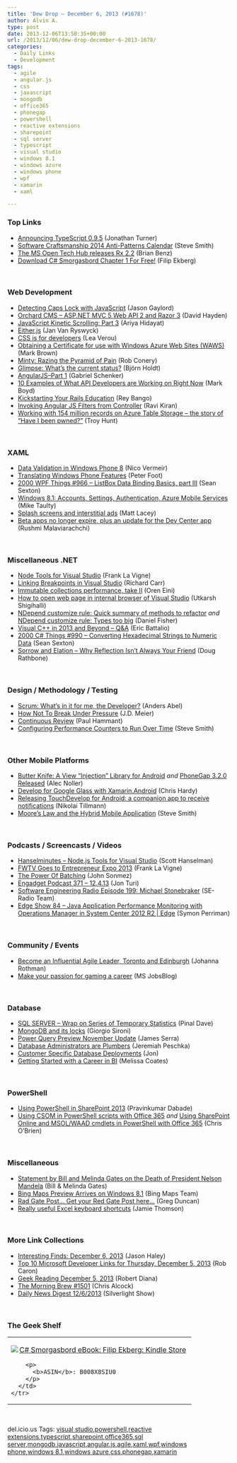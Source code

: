 ```yaml
---
title: 'Dew Drop – December 6, 2013 (#1678)'
author: Alvin A.
type: post
date: 2013-12-06T13:50:35+00:00
url: /2013/12/06/dew-drop-december-6-2013-1678/
categories:
  - Daily Links
  - Development
tags:
  - agile
  - angular.js
  - css
  - javascript
  - mongodb
  - office365
  - phonegap
  - powershell
  - reactive extensions
  - sharepoint
  - sql server
  - typescript
  - visual studio
  - windows 8.1
  - windows azure
  - windows phone
  - wpf
  - xamarin
  - xaml

---
```

### <a name="top"></a>Top Links

  * <a href="http://blogs.msdn.com/b/typescript/archive/2013/12/05/announcing-typescript-0-9-5.aspx" target="_blank">Announcing TypeScript 0.9.5</a> (Jonathan Turner)
  * <a href="http://feedproxy.google.com/~r/Telerik/~3/lkUnKyJ5etE/software-craftsmanship-2014-anti-patterns-calendar" target="_blank">Software Craftsmanship 2014 Anti-Patterns Calendar</a> (Steve Smith)
  * <a href="http://msopentech.com/blog/2013/12/05/ms-open-tech-hub-releases-rx-2-2/" target="_blank">The MS Open Tech Hub releases Rx 2.2</a> (Brian Benz)
  * <a href="http://blog.filipekberg.se/2013/12/06/download-c-smorgasbord-chapter-1-free/" target="_blank">Download C# Smorgasbord Chapter 1 For Free!</a> (Filip Ekberg)

&nbsp;

### <a name="web"></a>Web Development

  * <a href="http://feeds.jasongaylord.com/~r/JasonNGaylord/~3/N2j-fLdG8-g/detecting-caps-lock-with-javascript" target="_blank">Detecting Caps Lock with JavaScript</a> (Jason Gaylord)
  * <a href="http://www.davidhayden.me:80/blog/orchard-cms-asp-net-mvc-5-web-api-2-and-razor-3" target="_blank">Orchard CMS &#8211; ASP.NET MVC 5 Web API 2 and Razor 3</a> (David Hayden)
  * <a href="http://ariya.ofilabs.com/2013/12/javascript-kinetic-scrolling-part-3.html" target="_blank">JavaScript Kinetic Scrolling: Part 3</a> (Ariya Hidayat)
  * <a href="http://feedproxy.google.com/~r/ElegantCode/~3/gh_mfbnEqhY/" target="_blank">Either.js</a> (Jan Van Ryswyck)
  * <a href="http://feedproxy.google.com/~r/leaverou/~3/7wugLYslC2M/" target="_blank">CSS is for developers</a> (Lea Verou)
  * <a href="http://blogs.msdn.com/b/windowsazure/archive/2013/12/05/obtaining-a-certificate-for-use-with-windows-azure-web-sites-waws.aspx" target="_blank">Obtaining a Certificate for use with Windows Azure Web Sites (WAWS)</a> (Mark Brown)
  * <a href="http://feedproxy.google.com/~r/wekeroad/EeKc/~3/2YiJ_9XPq84/minty-razing-the-pyramid-of-pain" target="_blank">Minty: Razing the Pyramid of Pain</a> (Rob Conery)
  * <a href="http://feeds.getglimpse.com/~r/getglimpse/~3/BGbq8G0rVNM/" target="_blank">Glimpse: What’s the current status?</a> (Björn Holdt)
  * <a href="http://feedproxy.google.com/~r/LosTechies/~3/10xiu_1cFRs/" target="_blank">AngularJS–Part 1</a> (Gabriel Schenker)
  * <a href="http://feedproxy.google.com/~r/ProgrammableWeb/~3/70AKTQbpICw/" target="_blank">10 Examples of What API Developers are Working on Right Now</a> (Mark Boyd)
  * <a href="http://feedproxy.google.com/~r/nettuts/~3/9_Zv8MRsAMQ/" target="_blank">Kickstarting Your Rails Education</a> (Rey Bango)
  * <a href="http://feeds.dzone.com/~r/zones/css/~3/fa_Djzvb5Q8/invoking-angular-js-filters" target="_blank">Invoking Angular JS Filters from Controller</a> (Ravi Kiran)
  * <a href="http://feedproxy.google.com/~r/TroyHunt/~3/w6b-H5a05VU/working-with-154-million-records-on.html" target="_blank">Working with 154 million records on Azure Table Storage – the story of “Have I been pwned?”</a> (Troy Hunt)

&nbsp;

### <a name="silverlight"></a>XAML

  * <a href="http://feeds.dzone.com/~r/zones/dotnet/~3/7l8tdIGiKqY/data-validation-windows-phone" target="_blank">Data Validation in Windows Phone 8</a> (Nico Vermeir)
  * <a href="http://feedproxy.google.com/~r/PeterFoot/~3/2SpY_qwWS88/translating-windows-phone-features.aspx" target="_blank">Translating Windows Phone Features</a> (Peter Foot)
  * <a href="http://wpf.2000things.com/2013/12/06/966-listbox-data-binding-basics-part-iii/" target="_blank">2000 WPF Things #966 – ListBox Data Binding Basics, part III</a> (Sean Sexton)
  * <a href="http://feedproxy.google.com/~r/mtaulty/~3/Mr6iBgpKZTw/windows-8-1-accounts-settings-authentication-azure-mobile-services.aspx" target="_blank">Windows 8.1: Accounts, Settings, Authentication, Azure Mobile Services</a> (Mike Taulty)
  * <a href="http://feedproxy.google.com/~r/MattLacey/~3/YMWOPJkfHu4/splash-screens-and-interstitial-ads.html" target="_blank">Splash screens and interstitial ads</a> (Matt Lacey)
  * <a href="http://blogs.windows.com/windows_phone/b/wpdev/archive/2013/12/05/beta-apps-no-longer-expire-plus-an-update-for-the-dev-center-app.aspx" target="_blank">Beta apps no longer expire, plus an update for the Dev Center app</a> (Rushmi Malaviarachchi)

&nbsp;

### <a name="dotnet"></a>Miscellaneous .NET

  * <a href="http://www.franksworld.com:80/blog/node-tools-for-visual-studio" target="_blank">Node Tools for Visual Studio</a> (Frank La Vigne)
  * <a href="http://feedproxy.google.com/~r/BlackwaspLatestAdditions/~3/xSb5VjnMPGg/RSSLanding.aspx" target="_blank">Linking Breakpoints in Visual Studio</a> (Richard Carr)
  * <a href="http://feedproxy.google.com/~r/AyendeRahien/~3/VXfr7XatU6A/immutable-collections-performance-take-ii" target="_blank">Immutable collections performance, take II</a> (Oren Eini)
  * <a href="http://feedproxy.google.com/~r/geekswithblogs/~3/7Kb20Y4XMpE/how-to-open-web-page-in-internal-browser-of-visual.aspx" target="_blank">How to open web page in internal browser of Visual Studio</a> (Utkarsh Shigihalli)
  * <a href="http://lennybacon.com/post/2013/12/05/ndepend-customize-rule-quick-summary-of-methods-to-refactor" target="_blank">NDepend customize rule: Quick summary of methods to refactor</a> _and_ <a href="http://lennybacon.com/post/2013/12/06/ndepend-customize-rule-types-too-big" target="_blank">NDepend customize rule: Types too big</a> (Daniel Fisher)
  * <a href="http://blogs.msdn.com/b/vcblog/archive/2013/12/05/visual-c-in-2013-and-beyond-q-amp-a.aspx" target="_blank">Visual C++ in 2013 and Beyond – Q&A</a> (Eric Battalio)
  * <a href="http://csharp.2000things.com/2013/12/06/990-converting-hexadecimal-strings-to-numeric-data/" target="_blank">2000 C# Things #990 – Converting Hexadecimal Strings to Numeric Data</a> (Sean Sexton)
  * <a href="http://feedproxy.google.com/~r/DiaryOfANinja/~3/dj_RuJSlrno/sorrow-and-elation-ndash-why-reflection-isnt-always-your-friend" target="_blank">Sorrow and Elation – Why Reflection Isn&#8217;t Always Your Friend</a> (Doug Rathbone)

&nbsp;

### <a name="design"></a>Design / Methodology / Testing

  * <a href="http://feeds.dzone.com/~r/zones/css/~3/5dlpWBjEYu8/scrum-what%E2%80%99s-it-me-developer" target="_blank">Scrum: What’s in it for me, the Developer?</a> (Anders Abel)
  * <a href="http://feedproxy.google.com/~r/SourcesOfInsight/~3/puCiyGOUosI/" target="_blank">How Not To Break Under Pressure</a> (J.D. Meier)
  * <a href="http://feedproxy.google.com/~r/paulhammant/~3/Sq0HaI21DXo/continuous-review" target="_blank">Continuous Review</a> (Paul Hammant)
  * <a href="http://ardalis.com:80/configuring-performance-counters-to-run-over-time" target="_blank">Configuring Performance Counters to Run Over Time</a> (Steve Smith)

&nbsp;

### <a name="mobile"></a>Other Mobile Platforms

  * <a href="http://java.dzone.com/articles/butter-knife-view-injection" target="_blank">Butter Knife: A View &#8220;Injection&#8221; Library for Android</a> _and_ <a href="http://css.dzone.com/articles/phonegap-320-released" target="_blank">PhoneGap 3.2.0 Released</a> (Alec Noller)
  * <a href="http://blog.xamarin.com/develop-for-google-glass-with-xamarin.android/" target="_blank">Develop for Google Glass with Xamarin.Android</a> (Chris Hardy)
  * <a href="http://blogs.msdn.com/b/nikolait/archive/2013/12/05/releasing-touchdevelop-for-android-a-companion-app-to-receive-notifications.aspx" target="_blank">Releasing TouchDevelop for Android: a companion app to receive notifications</a> (Nikolai Tillmann)
  * <a href="http://ardalis.com:80/moore-rsquo-s-law-and-the-hybrid-mobile-application" target="_blank">Moore’s Law and the Hybrid Mobile Application</a> (Steve Smith)

&nbsp;

### <a name="podcasts"></a>Podcasts / Screencasts / Videos

  * <a href="http://feedproxy.google.com/~r/HanselminutesWMA/~3/cI9YdIqpGlQ/default.aspx" target="_blank">Hanselminutes &#8211; Node.js Tools for Visual Studio</a> (Scott Hanselman)
  * <a href="http://www.franksworld.com:80/blog/fwtv-goes-to-entrepreneur-expo-2013" target="_blank">FWTV Goes to Entrepreneur Expo 2013</a> (Frank La Vigne)
  * <a href="http://simpleprogrammer.com/2013/12/05/power-batching/?utm_source=rss&utm_medium=rss&utm_campaign=power-batching" target="_blank">The Power Of Batching</a> (John Sonmez)
  * <a href="http://www.engadget.com/2013/12/05/engadget-podcast-371/?ncid=rss_truncated" target="_blank">Engadget Podcast 371 &#8211; 12.4.13</a> (Jon Turi)
  * <a href="http://feedproxy.google.com/~r/se-radio/~3/V3TiRKVqXEQ/" target="_blank">Software Engineering Radio Episode 199: Michael Stonebraker</a> (SE-Radio Team)
  * <a href="http://channel9.msdn.com/Shows/Edge/Edge-Show-84--Java-Application-Performance-Monitoring-with-Operations-Manager-in-System-Center-2012-" target="_blank">Edge Show 84 – Java Application Performance Monitoring with Operations Manager in System Center 2012 R2 | Edge</a> (Symon Perriman)

&nbsp;

### <a name="events"></a>Community / Events

  * <a href="http://feedproxy.google.com/~r/ManagingProductDevelopment/~3/EbOT7JNTWlo/become-an-influential-agile-leader-toronto-and-edinburgh.html" target="_blank">Become an Influential Agile Leader, Toronto and Edinburgh</a> (Johanna Rothman)
  * <a href="http://feeds.microsoftjobsblog.com/~r/MicrosoftJobsBlog/~3/7VFj6NzzWn4/" target="_blank">Make your passion for gaming a career</a> (MS JobsBlog)

&nbsp;

### <a name="sql"></a>Database

  * <a href="http://blog.sqlauthority.com/2013/12/06/sql-server-wrap-on-series-of-temporary-statistics/" target="_blank">SQL SERVER – Wrap on Series of Temporary Statistics</a> (Pinal Dave)
  * <a href="http://feeds.dzone.com/~r/zones/css/~3/5F27Iwi6Z_I/mongodb-and-its-locks" target="_blank">MongoDB and its locks</a> (Giorgio Sironi)
  * <a href="http://www.sqlservercentral.com/blogs/jamesserra/2013/12/05/power-query-preview-november-update/" target="_blank">Power Query Preview November Update</a> (James Serra)
  * <a href="http://feedproxy.google.com/~r/BrentOzar-SqlServerDba/~3/PF5j_JwScgg/" target="_blank">Database Administrators are Plumbers</a> (Jeremiah Peschka)
  * <a href="http://thefutureofdeployment.com/customer-specific-database-deployments/" target="_blank">Customer Specific Database Deployments</a> (Jon)
  * <a href="http://feedproxy.google.com/~r/SqlChick-MelissaCoates/~3/UfiMz4TjowI/getting-started-with-a-career-in-bi.html" target="_blank">Getting Started with a Career in BI</a> (Melissa Coates)

&nbsp;

### <a name="ps"></a>PowerShell

  * <a href="http://feedproxy.google.com/~r/netCurryRecentArticles/~3/sum1uH8A9wg/ShowArticle.aspx" target="_blank">Using PowerShell in SharePoint 2013</a> (Pravinkumar Dabade)
  * <a href="http://feedproxy.google.com/~r/ChrisObrien/~3/-3oQb2NNGyA/Using-CSOM-in-PowerShell-scripts-with-Office365.html" target="_blank">Using CSOM in PowerShell scripts with Office 365</a> _and_ <a href="http://feedproxy.google.com/~r/ChrisObrien/~3/-SvUcdTwZa4/SharePoint-Online-and-MSOL-WAAD-PowerShell-Office365.html" target="_blank">Using SharePoint Online and MSOL/WAAD cmdlets in PowerShell with Office 365</a> (Chris O&#8217;Brien)

&nbsp;

### <a name="misc"></a>Miscellaneous

  * <a href="http://www.thegatesnotes.com/Personal/Statement-on-the-Death-of-President-Nelson-Mandela" target="_blank">Statement by Bill and Melinda Gates on the Death of President Nelson Mandela</a> (Bill & Melinda Gates)
  * <a href="http://www.bing.com/blogs/site_blogs/b/search/archive/2013/12/05/maps3d.aspx" target="_blank">Bing Maps Preview Arrives on Windows 8.1</a> (Bing Maps Team)
  * <a href="http://coolthingoftheday.blogspot.com/2013/12/rad-gate-post-get-your-red-gate-post.html" target="_blank">Rad Gate Post&#8230; Get your Red Gate Post here&#8230;</a> (Greg Duncan)
  * <a href="http://feedproxy.google.com/~r/jamiet/~3/OtMKnCrvDiQ/really-useful-excel-keyboard-shortcuts.aspx" target="_blank">Really useful Excel keyboard shortcuts</a> (Jamie Thomson)

&nbsp;

### <a name="links"></a>More Link Collections

  * <a href="http://jasonhaley.com/blog/post/2013/12/06/Interesting-Finds-December-6-2013.aspx" target="_blank">Interesting Finds: December 6, 2013</a> (Jason Haley)
  * <a href="http://blogs.msdn.com/b/robcaron/archive/2013/12/05/top-10-microsoft-developer-links-for-thursday-december-5-2013.aspx" target="_blank">Top 10 Microsoft Developer Links for Thursday, December 5, 2013</a> (Rob Caron)
  * <a href="http://feeds.regulargeek.com/~r/RegularGeek/~3/jaukCATXd4c/" target="_blank">Geek Reading December 5, 2013</a> (Robert Diana)
  * <a href="http://feedproxy.google.com/~r/ReflectivePerspective/~3/Ybj0w0j1X_k/" target="_blank">The Morning Brew #1501</a> (Chris Alcock)
  * <a href="http://feedproxy.google.com/~r/silverlightshow/~3/J2OTQNq0aNY/Daily-News-Digest-12-6-2013.aspx" target="_blank">Daily News Digest 12/6/2013</a> (Silverlight Show)

&nbsp;

### <a name="shelf"></a>The Geek Shelf

<div id="scid:7dc1bd33-94bd-46fd-a20b-0131235bcd47:c39f8d09-6b69-47ff-aa37-58bb741ebbb0" class="wlWriterEditableSmartContent" style="float: none; padding-bottom: 0px; padding-top: 0px; padding-left: 0px; margin: 0px; display: inline; padding-right: 0px">
  <table cellspacing="0" cellpadding="2" width="400" border="0" unselectable="on">
    <tr>
      <td valign="top" width="400">
        <p>
          <a title="C# Smorgasbord eBook: Filip Ekberg: Kindle Store" href="http://www.amazon.com/exec/obidos/ASIN/B008X8SIU0/alvinashcraft-20"><img data-recalc-dims="1" decoding="async" src="https://i0.wp.com/images.amazon.com/images/P/B008X8SIU0.01.MZZZZZZZ.jpg?w=660" border="0" align="left" style="float:left" />C# Smorgasbord eBook: Filip Ekberg: Kindle Store</a>
        </p>
        
        <p>
          <b>ASIN</b>: B008X8SIU0
        </p>
      </td>
    </tr>
  </table>
</div>

&nbsp;

<div id="scid:0767317B-992E-4b12-91E0-4F059A8CECA8:e6aec084-7d0b-4e3e-9e4f-a4c3ebfc54c6" class="wlWriterEditableSmartContent" style="float: none; padding-bottom: 0px; padding-top: 0px; padding-left: 0px; margin: 0px; display: inline; padding-right: 0px">
  del.icio.us Tags: <a href="http://del.icio.us/popular/visual+studio" rel="tag">visual studio</a>,<a href="http://del.icio.us/popular/powershell" rel="tag">powershell</a>,<a href="http://del.icio.us/popular/reactive+extensions" rel="tag">reactive extensions</a>,<a href="http://del.icio.us/popular/typescript" rel="tag">typescript</a>,<a href="http://del.icio.us/popular/sharepoint" rel="tag">sharepoint</a>,<a href="http://del.icio.us/popular/office365" rel="tag">office365</a>,<a href="http://del.icio.us/popular/sql+server" rel="tag">sql server</a>,<a href="http://del.icio.us/popular/mongodb" rel="tag">mongodb</a>,<a href="http://del.icio.us/popular/javascript" rel="tag">javascript</a>,<a href="http://del.icio.us/popular/angular.js" rel="tag">angular.js</a>,<a href="http://del.icio.us/popular/agile" rel="tag">agile</a>,<a href="http://del.icio.us/popular/xaml" rel="tag">xaml</a>,<a href="http://del.icio.us/popular/wpf" rel="tag">wpf</a>,<a href="http://del.icio.us/popular/windows+phone" rel="tag">windows phone</a>,<a href="http://del.icio.us/popular/windows+8.1" rel="tag">windows 8.1</a>,<a href="http://del.icio.us/popular/windows+azure" rel="tag">windows azure</a>,<a href="http://del.icio.us/popular/css" rel="tag">css</a>,<a href="http://del.icio.us/popular/phonegap" rel="tag">phonegap</a>,<a href="http://del.icio.us/popular/xamarin" rel="tag">xamarin</a>
</div>